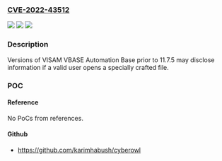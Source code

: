 ### [CVE-2022-43512](https://cve.mitre.org/cgi-bin/cvename.cgi?name=CVE-2022-43512)
![](https://img.shields.io/static/v1?label=Product&message=VBASE&color=blue)
![](https://img.shields.io/static/v1?label=Version&message=0%3C%2011.7.5%20&color=brighgreen)
![](https://img.shields.io/static/v1?label=Vulnerability&message=cwe-611&color=brighgreen)

### Description

Versions of VISAM VBASE Automation Base prior to 11.7.5 may disclose information if a valid user opens a specially crafted file.

### POC

#### Reference
No PoCs from references.

#### Github
- https://github.com/karimhabush/cyberowl

